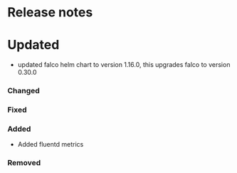 # Release notes

# Updated

 - updated falco helm chart to version 1.16.0, this upgrades falco to version 0.30.0

### Changed

### Fixed

### Added

- Added fluentd metrics

### Removed
